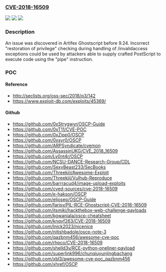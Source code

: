 ### [CVE-2018-16509](https://cve.mitre.org/cgi-bin/cvename.cgi?name=CVE-2018-16509)
![](https://img.shields.io/static/v1?label=Product&message=n%2Fa&color=blue)
![](https://img.shields.io/static/v1?label=Version&message=n%2Fa&color=blue)
![](https://img.shields.io/static/v1?label=Vulnerability&message=n%2Fa&color=brighgreen)

### Description

An issue was discovered in Artifex Ghostscript before 9.24. Incorrect "restoration of privilege" checking during handling of /invalidaccess exceptions could be used by attackers able to supply crafted PostScript to execute code using the "pipe" instruction.

### POC

#### Reference
- http://seclists.org/oss-sec/2018/q3/142
- https://www.exploit-db.com/exploits/45369/

#### Github
- https://github.com/0xStrygwyr/OSCP-Guide
- https://github.com/0xT11/CVE-POC
- https://github.com/0xZipp0/OSCP
- https://github.com/0xsyr0/OSCP
- https://github.com/ARPSyndicate/cvemon
- https://github.com/AssassinUKG/CVE_2018_16509
- https://github.com/Ly0nt4r/OSCP
- https://github.com/NCSU-DANCE-Research-Group/CDL
- https://github.com/SexyBeast233/SecBooks
- https://github.com/Threekiii/Awesome-Exploit
- https://github.com/Threekiii/Vulhub-Reproduce
- https://github.com/barrracud4/image-upload-exploits
- https://github.com/cved-sources/cve-2018-16509
- https://github.com/e-hakson/OSCP
- https://github.com/eljosep/OSCP-Guide
- https://github.com/farisv/PIL-RCE-Ghostscript-CVE-2018-16509
- https://github.com/itsmiki/hackthebox-web-challenge-payloads
- https://github.com/kgwanjala/oscp-cheatsheet
- https://github.com/knqyf263/CVE-2018-16509
- https://github.com/lnick2023/nicenice
- https://github.com/nitishbadole/oscp-note-3
- https://github.com/qazbnm456/awesome-cve-poc
- https://github.com/rhpco/CVE-2018-16509
- https://github.com/shelld3v/RCE-python-oneliner-payload
- https://github.com/superlink996/chunqiuyunjingbachang
- https://github.com/xbl3/awesome-cve-poc_qazbnm456
- https://github.com/xhref/OSCP

